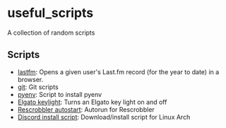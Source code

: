 # useful_scripts

A collection of random scripts

## Scripts

- [lastfm](lastfm/lastfm.sh): Opens a given user's Last.fm record (for the year to date) in a browser.
- [git](git/repo_init.sh): Git scripts
- [pyenv](pyenv/pyenv_intsall.sh): Script to install pyenv
- [Elgato keylight](elgato/kl.py): Turns an Elgato key light on and off
- [Rescrobbler autostart](rescrobbler_autostart/rescrobbler.py): Autorun for Rescrobbler
- [Discord install script](discord_install/install_discord.sh): Download/install script for Linux Arch